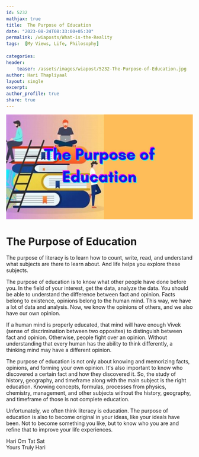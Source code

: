 ```yaml
---        
id: 5232        
mathjax: true        
title:  The Purpose of Education          
date: "2023-08-24T08:33:00+05:30"        
permalink: /wiaposts/What-is-the-Reality      
tags:  [My Views, Life, Philosophy]         
        
categories:        
header:        
    teaser: /assets/images/wiapost/5232-The-Purpose-of-Education.jpg        
author: Hari Thapliyaal        
layout: single        
excerpt:        
author_profile: true        
share: true        
---        
```

        
![The Purpose of Education](/assets/images/wiapost/5232-The-Purpose-of-Education.jpg)     
    
# The Purpose of Education     
    
The purpose of literacy is to learn
how to count, write, read, and understand
what subjects are there to learn about.
And life helps you explore these subjects.

The purpose of education is to know
what other people have done before you.
In the field of your interest, get the data, analyze the data.
You should be able to understand the difference between fact and opinion.
Facts belong to existence, opinions belong to the human mind.
This way, we have a lot of data and analysis.
Now, we know the opinions of others, and
we also have our own opinion.

If a human mind is properly educated, that mind will have
enough Vivek (sense of discrimination between two opposites)
to distinguish between fact and opinion.
Otherwise, people fight over an opinion.
Without understanding that every human has the ability to think differently,
a thinking mind may have a different opinion.

The purpose of education is not only about knowing and memorizing
facts, opinions, and forming your own opinion.
It's also important to know
who discovered a certain fact and how they discovered it.
So, the study of history, geography, and timeframe
along with the main subject is the right education.
Knowing concepts, formulas, processes from physics, chemistry,
management, and other subjects without the history, geography, and
timeframe of those is not complete education.

Unfortunately, we often think literacy is education.
The purpose of education is also to become
original in your ideas, like your ideals have been.
Not to become something you like,
but to know who you are and refine that
to improve your life experiences.

Hari Om Tat Sat   
Yours Truly Hari



